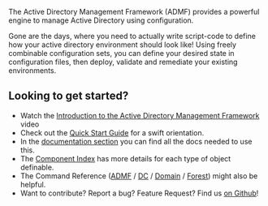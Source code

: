 The Active Directory Management Framework (ADMF) provides a powerful engine to manage Active Directory using configuration.

Gone are the days, where you need to actually write script-code to define how your active directory environment should look like!
Using freely combinable configuration sets, you can define your desired state in configuration files, then deploy, validate and remediate your existing environments.

## Looking to get started?

+ Watch the [Introduction to the Active Directory Management Framework](https://www.youtube.com/watch?v=6NIuFOT3wKI) video
+ Check out the [Quick Start Guide](documentation/basics/getting-started.html) for a swift orientation.
+ In the [documentation section](documentation.html) you can find all the docs needed to use this.
+ The [Component Index](documentation/components/components.html) has more details for each type of object definable.
+ The Command Reference ([ADMF](documentation/commands/ADMF.html) / [DC](documentation/commands/DCManagement.html) / [Domain](documentation/commands/DomainManagement.html) / [Forest](documentation/commands/ForestManagement.html)) might also be helpful.
+ Want to contribute? Report a bug? Feature Request? Find us [on Github](https://github.com/ActiveDirectoryManagementFramework)!
